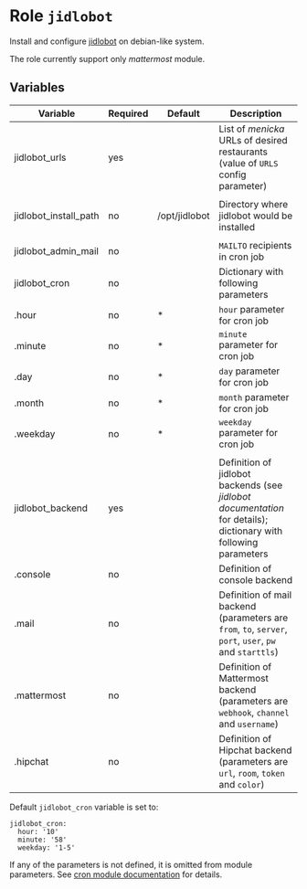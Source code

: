 # Role `jidlobot`

Install and configure [jidlobot](https://github.com/helb/jidlobot) on
debian-like system.

The role currently support only *mattermost* module.


## Variables

| Variable          | Required | Default      | Description |
| ----------------- | -------- | ------------ | ----------- |
| jidlobot_urls     | yes      |              | List of *menicka* URLs of desired restaurants (value of `URLS` config parameter) |
|                   |          |              |  |
| jidlobot_install_path | no   | /opt/jidlobot | Directory where jidlobot would be installed |
|                   |          |              |  |
| jidlobot_admin_mail | no     |              | `MAILTO` recipients in cron job |
| jidlobot_cron     | no       |              | Dictionary with following parameters |
| .hour             | no       | *            | `hour` parameter for cron job |
| .minute           | no       | *            | `minute` parameter for cron job |
| .day              | no       | *            | `day` parameter for cron job |
| .month            | no       | *            | `month` parameter for cron job |
| .weekday          | no       | *            | `weekday` parameter for cron job |
|                   |          |              |  |
| jidlobot_backend  | yes      |              | Definition of jidlobot backends (see *jidlobot documentation* for details); dictionary with following parameters |
| .console          | no       |              | Definition of console backend |
| .mail             | no       |              | Definition of mail backend (parameters are `from`, `to`, `server`, `port`, `user`, `pw` and `starttls`) |
| .mattermost       | no       |              | Definition of Mattermost backend (parameters are `webhook`, `channel` and `username`) |
| .hipchat          | no       |              | Definition of Hipchat backend (parameters are `url`, `room`, `token` and `color`) |

Default `jidlobot_cron` variable is set to:
```
jidlobot_cron:
  hour: '10'
  minute: '58'
  weekday: '1-5'
```

If any of the parameters is not defined, it is omitted from module parameters.
See
[cron module documentation](https://docs.ansible.com/ansible/latest/cron_module.html#options)
for details.
